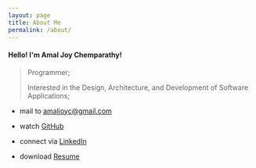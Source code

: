 ```yaml
---
layout: page
title: About Me
permalink: /about/
---
```



#### Hello! I'm Amal Joy Chemparathy!

> Programmer;
>
> Interested in the Design, Architecture, and Development of Software Applications;

<div class="divider"></div>

* mail to <a href="mailto:amaljoyc@gmail.com">amaljoyc@gmail.com</a>

* watch <a href="https://github.com/amaljoyc">GitHub</a>

* connect via <a href="https://de.linkedin.com/in/amaljoyc">LinkedIn</a>

* download [Resume](https://amaljoyc.github.io/resume.pdf)

